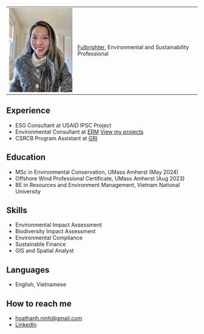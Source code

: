 

<table>
  <tr>
    <td><img src="portrait-3.jpg" alt="Hoa Ninh" /></td>
    <td><a href="https://vn.usembassy.gov/education/fulbright-program-in-vietnam/">Fulbrighter</a>, Environmental and Sustainability Professional</td>
  </tr>
</table>


## Experience

- ESG Consultant at USAID IPSC Project
- Environmental Consultant at [ERM](https://www.erm.com) [View my projects](https://hoaninh-bb.github.io/Projects/)
- CSRCB Program Assistant at [GRI](https://www.globalreporting.org)

## Education

- MSc in Environmental Conservation, UMass Amherst (May 2024)
- Offshore Wind Professional Certificate, UMass Amherst (Aug 2023)
- BE in Resources and Environment Management, Vietnam National University

## Skills

- Environmental Impact Assessment
- Biodiversity Impact Assessment
- Environmental Compliance
- Sustainable Finance
- GIS and Spatial Analyst

## Languages

- English, Vietnamese

## How to reach me

- hoathanh.ninh@gmail.com
- [LinkedIn](https://www.linkedin.com/in/hoa-ninh-206193162/)



